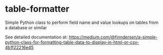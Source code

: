 # table-formatter
Simple Python class to perform field name and value lookups on tables from a database or similar

See detailed documentation at: https://medium.com/@finndersen/a-simple-python-class-for-formatting-table-data-to-display-in-html-or-csv-4b1f22216e45 
